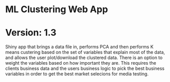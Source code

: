 # ML Clustering Web App 

# Version: 1.3

Shiny app that brings a data file in, performs PCA and then performs K means 
custering based on the set of variables that explain most of the data, and allows 
the user plot/download the clustered data. There is an option to weight the 
variables based on how important they are. This requires the clients business
data and the users business logic to pick the best business variables in order
to get the best market selecions for media testing.

